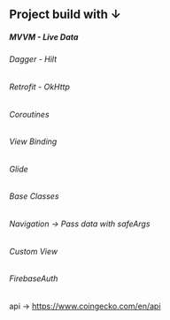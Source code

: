 ## Project build with ↓

##### MVVM - Live Data 
###### Dagger - Hilt
###### Retrofit - OkHttp
###### Coroutines
###### View Binding
###### Glide
###### Base Classes 
###### Navigation -> Pass data with safeArgs
###### Custom View
###### FirebaseAuth

api -> https://www.coingecko.com/en/api
